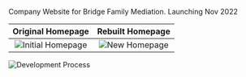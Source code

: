 Company Website for Bridge Family Mediation. Launching Nov 2022

Original Homepage             |  Rebuilt Homepage
:-------------------------:|:-------------------------:
![Initial Homepage](https://res.cloudinary.com/dj7e2jadx/image/upload/v1667212583/Screenshot_2022-10-31_at_10.35.18-min_sydljd.png)|  ![New Homepage](https://res.cloudinary.com/dj7e2jadx/image/upload/v1667212483/Screenshot_2022-10-31_at_10.27.26-min_1_obbhva.png)





![Development Process](https://res.cloudinary.com/dj7e2jadx/image/upload/v1667212195/Screenshot_2022-10-31_at_10.29.43_kc5gye.png)
